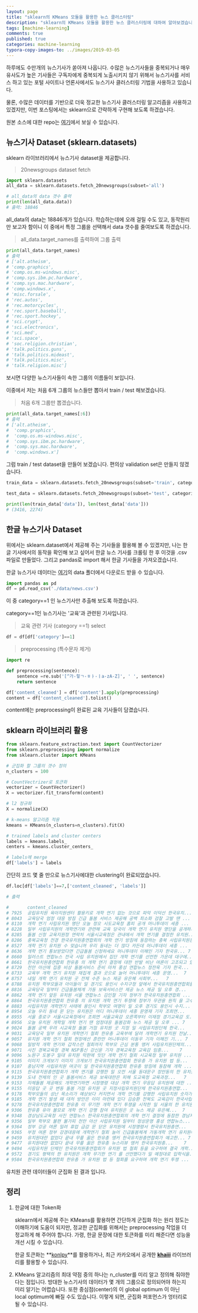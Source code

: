 ```yaml
---
layout: page
title: "sklearn의 KMeans 모듈을 활용한 뉴스 클러스터링"
description: "sklearn의 KMeans 모듈을 활용한 뉴스 클러스터링에 대하여 알아보겠습니다."
tags: [machine-learning]
comments: true
published: true
categories: machine-learning
typora-copy-images-to: ../images/2019-03-05
---
```








하루에도 수만개의 뉴스기사가 쏟아져 나옵니다. 수많은 뉴스기사들을 중복되거나 매우 유사도가 높은 기사들은 구독자에게 중복되게 노출시키지 않기 위해서 뉴스기사를 서비스 하고 있는 포털 사이트나 언론사에서도 뉴스기사 클러스터링 기법을 사용하고 있습니다.

물론, 수많은 데이터를 기반으로 더욱 정교한 뉴스기사 클러스터링 알고리즘을 사용하고 있겠지만, 이번 포스팅에서는 sklearn으로 간략하게 구현해 보도록 하겠습니다.



원본 소스에 대한 repo는 [여기](https://github.com/teddylee777/korean_news_categorization)에서 보실 수 있습니다.



## 뉴스기사 Dataset (sklearn.datasets)

sklearn 라이브러리에서 뉴스기사 dataset을 제공합니다.

> 20newsgroups dataset fetch

```python
import sklearn.datasets
all_data = sklearn.datasets.fetch_20newsgroups(subset='all')

# all_data의 data 갯수 출력
print(len(all_data.data))
# 출력: 18846
```



all_data의 data는 18846개가 있습니다. 학습하는데에 오래 걸릴 수도 있고, 동작원리만 보고자 함이니 이 중에서 특정 그룹을 선택해서 data 갯수를 줄여보도록 하겠습니다.

> all_data.target_names를 출력하여 그룹 출력

```python
print(all_data.target_names)
# 출력
# ['alt.atheism',
# 'comp.graphics',
# 'comp.os.ms-windows.misc',
# 'comp.sys.ibm.pc.hardware',
# 'comp.sys.mac.hardware',
# 'comp.windows.x',
# 'misc.forsale',
# 'rec.autos',
# 'rec.motorcycles',
# 'rec.sport.baseball',
# 'rec.sport.hockey',
# 'sci.crypt',
# 'sci.electronics',
# 'sci.med',
# 'sci.space',
# 'soc.religion.christian',
# 'talk.politics.guns',
# 'talk.politics.mideast',
# 'talk.politics.misc',
# 'talk.religion.misc']
```



보시면 다양한 뉴스기사들이 속한 그룹의 이름들이 보입니다.

이중에서 저는 처음 6개 그룹의 뉴스들만 뽑아서 train / test 해보겠습니다.

> 처음 6개 그룹만 뽑겠습니다.

```python
print(all_data.target_names[:6])
# 출력
# ['alt.atheism',
#  'comp.graphics',
#  'comp.os.ms-windows.misc',
#  'comp.sys.ibm.pc.hardware',
#  'comp.sys.mac.hardware',
#  'comp.windows.x']
```



그럼 train / test dataset을 만들어 보겠습니다. 편의상 validation set은 만들지 않겠습니다.

```python
train_data = sklearn.datasets.fetch_20newsgroups(subset='train', categories=all_data.target_names[:6])

test_data = sklearn.datasets.fetch_20newsgroups(subset='test', categories=all_data.target_names[:6])

print(len(train_data['data']), len(test_data['data']))
# (3416, 2274)
```



## 한글 뉴스기사 Dataset

위에서는 sklearn.dataset에서 제공해 주는 기사들을 활용해 볼 수 있겠지만, 나는 한글 기사에서의 동작을 확인해 보고 싶어서 한글 뉴스 기사를 크롤링 한 후 이것을 .csv 파일로 만들었다. 그리고 pandas로 import 해서 한글 기사들을 가져오겠습니다.

한글 뉴스기사 데이터는 [여기](https://github.com/teddylee777/korean_news_categorization)의 data 폴더에서 다운로드 받을 수 있습니다.

```python
import pandas as pd
df = pd.read_csv('./data/news.csv')
```



이 중  category==1 인 뉴스기사만 추출해 보도록 하겠습니다.

category==1인 뉴스기사는 '교육'과 관련된 기사입니다.

> 교육 관련 기사 (category ==1) select

```python
df = df[df['category']==1]
```



> preprocessing (특수문자 제거)

```python
import re

def preprocessing(sentence):
    sentence =re.sub('[^가-힣ㄱ-ㅎㅏ-ㅣa-zA-Z]', ' ', sentence)
    return sentence

df['content_cleaned'] = df['content'].apply(preprocessing)
content = df['content_cleaned'].tolist()
```



content에는 preprocessing이 완료된 교육 기사들이 담겼습니다.



## sklearn 라이브러리 활용

```python
from sklearn.feature_extraction.text import CountVectorizer
from sklearn.preprocessing import normalize
from sklearn.cluster import KMeans

# 군집화 할 그룹의 갯수 정의
n_clusters = 100

# CountVectrizer로 토큰화
vectorizer = CountVectorizer()
X = vectorizer.fit_transform(content)

# l2 정규화
X = normalize(X)

# k-means 알고리즘 적용
kmeans = KMeans(n_clusters=n_clusters).fit(X)

# trained labels and cluster centers
labels = kmeans.labels_
centers = kmeans.cluster_centers_

# labels에 merge
df['labels'] = labels
```

간단히 코드 몇 줄 만으로 뉴스기사에대한 clustering이 완료되었습니다.



```python
df.loc[df['labels']==7,['content_cleaned', 'labels']]

# 출력

# 		content_cleaned													labels
# 7925	공립유치원 육아지원센터 활용키로 개학 연기 없는 것으로 파악 이덕선 한국유치...	7
# 8043	교육당국 엄정 대응 방침 긴급 돌봄 서비스 제공해 공백 최소화 검찰 고발 땐 ...	7
# 8110	개학 연기 사립유치원 명단 오늘 정오 시도교육청 홈피 공개 머니투데이 세종 ...	7
# 8228	일부 사립유치원의 개학연기와 관련해 교육 당국이 개학 연기 유치원 명단을 공개하기로...	7
# 8285	돌봄 신청 교육지원청 연락처 서울시교육청은 관내에서 개학 연기를 결정한 유치원...	7
# 8286	충북교육청 전경 한국유치원총연합회의 개학 연기 방침에 동참하는 충북 사립유치원은 ...	7
# 8527	개학 연기 유치원 수 맞습니꺼 우리 동네는 더 많다 카든데 머니투데이 세종 ...	7
# 8636	개학 연기 통보받았다면 긴급돌봄 신청하세요 머니투데이 이해인 기자 한국유...	7
# 8660	일러스트 연합뉴스 전국 사립 유치원에서 집단 개학 연기를 선언한 가운데 대구에...	7
# 8661	한국유치원총연합회 한유총 의 개학 연기 결정에 대한 반발 비난 여론이 고조되고 있다...	7
# 8729	천안 아산에 집중 비상 돌봄서비스 준비 마쳐 홍성 연합뉴스 정찬욱 기자 한국...	7
# 8733	교육부 개학 연기 유치원 재집계 결과 곳으로 늘어 머니투데이 세종 문영...	7
# 8757	내일 개학 연기 유치원 곳 전체 수준 뉴스 제공 유은혜 사회부...	7
# 8788	유치원 학부모들과 아이들이 일 경기도 용인시 수지구청 앞에서 한국유치원총연합회를 ...	7
# 8816	교육당국 일부터 긴급돌봄체계 가동 보육서비스만 제공 뉴스 제공 일 오후 경...	7
# 8862	개학 연기 앞둔 유치원 서울 연합뉴스 김인철 기자 정부가 한국유치원총연합회 ...	7
# 8864	한국유치원총연합회 한유총 의 유치원 개학 연기 투쟁에 정부가 무관용 원칙 을 고수...	7
# 8883	사립유치원 개학연기 사태에 용인시 학부모 여명이 일 오후 경기도 용인시 수지...	7
# 8954	오늘 우리 동네 문 닫는 유치원은 어디 머니투데이 세종 문영재 기자 조희연...	7
# 8955	서울 종로구 서울시교육청에서 조희연 서울교육감 오른쪽부터 이재정 경기교육감 도...	7
# 8956	오늘 유치원 개학일 개학 연기 땐 엄정대응 돌봄강화 뉴스 제공 일 오후 ...	7
# 9024	돌봄 공백 우려 시교육청 돌봄 거점 유치원 곳 지정 일 사립유치원단체 한국...	7
# 9031	교육당국 일부 유치원 개학연기 철회 한유총 교육부에 달려 개학연기 유치원 전날...	7
# 9057	유치원 개학 연기 철회 현장에선 혼란만 머니투데이 이동우 기자 이해진 기...	7
# 9068	일방적 개학 연기와 갑작스런 철회까지 학부모 근심 분통 앵커 사립유치원단체의...	7
# 9071	사진 경북교육청 경북 NSP통신 강신윤 기자 경북교육청 교육감 임종...	7
# 9096	노원구 도봉구 일대 유치원 막판에 잇단 개학 연기 철회 시교육청 일부 유치원 ...	7
# 9105	이미지 크게보기 이미지 크게보기 한국유치원총연합회 한유총 가 유치원 법 등...	7
# 9107	충남지역 사립유치원 여곳이 일 한국유치원총연합회 한유총 방침에 동참해 개학 ...	7
# 9115	한국유치원총연합회가 개학 연기를 강행한 일 오전 서울 동대문구 장안동의 한 유치원...	7
# 9139	도내 전체의 인 곳 돌봄서비스 제공 보육대란은 피해 도교육청 교육과정...	7
# 9153	자체돌봄 제공해도 개학연기하면 시정명령 대상 개학 연기 무응답 유치원에 대한 ...	7
# 9155	미응답 곳 곳 변동 돌봄 거점 유치원 곳 지정사립유치원단체 한국유치원총연합...	7
# 9178	학부모들의 성난 목소리가 예상보다 커지면서 개학 연기를 강행한 사립유치원 숫자가 줄...	7
# 9185	개학 연기 발생 때 대처 방안은 이미 마련돼 있다 김승환 전북도 교육감이 한국사립...	7
# 9278	한국유치원총연합회 한유총 이 무기한 개학 연기 투쟁을 시작한 일 서울의 한 유치원...	7
# 9306	한유총 유아 볼모로 개학 연기 강행 참여 유치원은 곳 뉴스 제공 유은혜...	7
# 9348	경상남도교육청 사진 연합뉴스 한국유치원총연합회의 개학 연기 결정에 동참한 경남지...	7
# 9356	일부 학부모 불편 불가피 천안 아산 사립유치원 일부터 정상운영 홍성 연합뉴스...	7
# 9364	정부 강공 여론 밀려 휴업 급감 문 닫은 유치원에 시정명령서 한국유치원총연...	7
# 9365	부정 여론 정부 강경대응에 개학연기 철회 늘어 긴급돌봄체계 가동개학 연기 유치원에 ...	7
# 9459	유치원대란 없었다 끝내 무릎 꿇은 한유총 앵커 한국유치원총연합회가 예고한...	7
# 9477	유치원대란 없었다 끝내 무릎 꿇은 한유총 뉴스리뷰 앵커 한국유치원총...	7
# 9494	사립유치원 단체인 한국유치원총연합회가 유치원 법 철회 등을 요구하며 결국 개학...	7
# 9572	경기도 평택의 한 유치원은 개학 무기한 연기 를 선언했다가 일 예정대로 입학식을...	7
# 9584	한국유치원총연합회 한유총 가 유치원 법 등 철회를 요구하며 개학 연기 투쟁 ...	7
```



유치원 관련 데이터들이 군집화 된 결과 입니다.



## 정리

1. 한글에 대한 Token화

   sklearn에서 제공해 주는 KMeans를 활용하면 간단하게 군집화 하는 원리 정도는 이해하기에 도움이 되지만, 정교한 군집화를 위해서는 preprocessing 작업을 더 정교하게 해 주어야 합니다. 가령, 한글 문장에 대한 토큰화를 미리 해준다면 성능을 개선 시킬 수 있습니다.

   한글 토큰화는 **[konlpy](http://konlpy.org/ko/latest/)**를 활용하거나, 최근 카카오에서 공개한 **[khaiii](https://github.com/kakao/khaiii)** 라이브러리를 활용할 수 있습니다.

2. KMeans 알고리즘의 최대 약점 중의 하나는 n_cluster를 미리 알고 정의해 줘야한다는 점입니다. 방대한 뉴스기사의 데이터가 몇 개의 그룹으로 정의되어야 하는지 미리 알기는 어렵습니다. 또한 중심점(center)의 이 global optimum 이 아닌 local optimum에 빠질 수도 있습니다. 이렇게 되면, 군집화 퍼포먼스가 엉터리로 될 수 있습니다.


